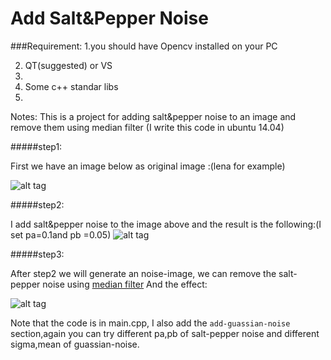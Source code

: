 Add Salt&Pepper Noise
=====================
###Requirement:
1.you should have  Opencv installed on your PC

2. QT(suggested) or VS
3. 
3. Some c++  standar libs
4. 
Notes: This is a project for  adding  salt&pepper noise to an image and remove them using median filter (I write this code in ubuntu 14.04)

#####step1:

First we have an image below as original image :(lena for example)

![alt tag](https://raw.githubusercontent.com/timlentse/Add-Salt_Pepper_noise/master/original.png)



#####step2:

I add salt&pepper noise to the image above and the result is the following:(I set pa=0.1and pb =0.05)
![alt tag](https://raw.githubusercontent.com/timlentse/Add-Salt_Pepper_noise/master/add%20noise%20%20image.png)

#####step3:

After step2 we will generate an noise-image,  we can remove the salt-pepper noise using 
[median filter](http://en.wikipedia.org/wiki/Median_filter) 
And the effect:

![alt tag](https://raw.githubusercontent.com/timlentse/Add-Salt_Pepper_noise/master/the%20effect%20of%20media%20filter.png)

Note that the code is in main.cpp, I also add the `add-guassian-noise` section,again you can try different pa,pb of salt-pepper noise and different sigma,mean of guassian-noise.
